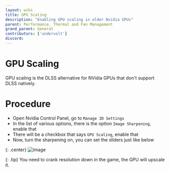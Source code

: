 ```yaml
---
layout: wiki
title: GPU Scaling
description: "Enabling GPU scaling in older Nvidia GPUs"
parent: Performance, Thermal and Fan Management
grand_parent: General
contributors: ['undervolt'] 
discord: 
---
```


# GPU Scaling

GPU scaling is the DLSS alternative for NVidia GPUs that don't support DLSS natively.

# Procedure

- Open Nvidia Control Panel, go to ``Manage 3D Settings``
- In the list of various options, there is the option ``Image Sharpening``, enable that
- There will be a checkbox that says ``GPU Scaling``, enable that
- Now, turn the sharpening on, you can set the sliders just like below

{: .center}
![image](https://media.discordapp.net/attachments/840314972918644767/905072124568408144/nvcplui_9AFu8MiX5n.png)

{: .tip}
You need to crank resolution down in the game, the GPU will upscale it.